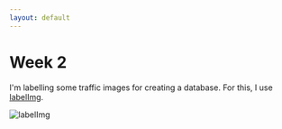 ```yaml
---
layout: default
---
```

# Week 2


I'm labelling some traffic images for creating a database. For this, I use [labelImg](https://github.com/tzutalin/labelImg).

![labelImg](https://roboticsurjc-students.github.io/2018-tfm-Jessica-Fernandez/images/Captura%20de%20pantalla%20de%202018-11-03%2014-29-36.png)

